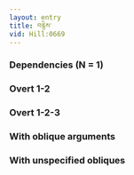 ```yaml
---
layout: entry
title: བརྙེས་
vid: Hill:0669
---
```

### Dependencies (N = 1)


### Overt 1-2


### Overt 1-2-3


### With oblique arguments


### With unspecified obliques
